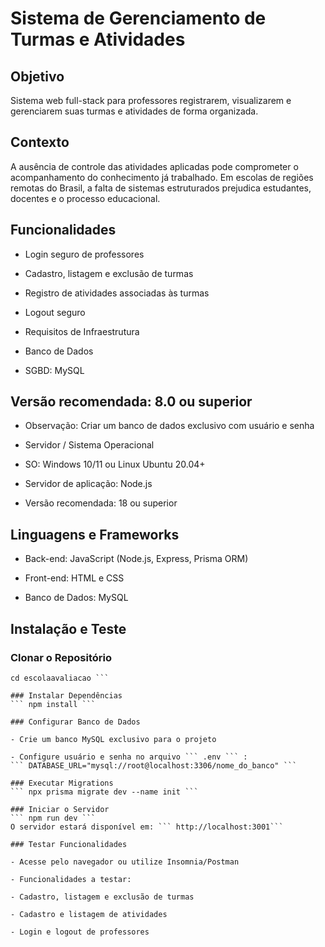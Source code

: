 # Sistema de Gerenciamento de Turmas e Atividades

## Objetivo
Sistema web full-stack para professores registrarem, visualizarem e gerenciarem suas turmas e atividades de forma organizada.

## Contexto
A ausência de controle das atividades aplicadas pode comprometer o acompanhamento do conhecimento já trabalhado.
Em escolas de regiões remotas do Brasil, a falta de sistemas estruturados prejudica estudantes, docentes e o processo educacional.

## Funcionalidades

- Login seguro de professores

- Cadastro, listagem e exclusão de turmas

- Registro de atividades associadas às turmas

- Logout seguro

- Requisitos de Infraestrutura

- Banco de Dados

- SGBD: MySQL

## Versão recomendada: 8.0 ou superior

- Observação: Criar um banco de dados exclusivo com usuário e senha

- Servidor / Sistema Operacional

- SO: Windows 10/11 ou Linux Ubuntu 20.04+

- Servidor de aplicação: Node.js

- Versão recomendada: 18 ou superior

## Linguagens e Frameworks

- Back-end: JavaScript (Node.js, Express, Prisma ORM)

- Front-end: HTML e CSS

- Banco de Dados: MySQL

## Instalação e Teste

### Clonar o Repositório

``` git clone https://github.com/GuilhermeCanina/escolaavaliacao.git
cd escolaavaliacao ``` 

### Instalar Dependências
``` npm install ```

### Configurar Banco de Dados

- Crie um banco MySQL exclusivo para o projeto

- Configure usuário e senha no arquivo ``` .env ``` :
``` DATABASE_URL="mysql://root@localhost:3306/nome_do_banco" ```

### Executar Migrations
``` npx prisma migrate dev --name init ```

### Iniciar o Servidor
``` npm run dev ```
O servidor estará disponível em: ``` http://localhost:3001```

### Testar Funcionalidades

- Acesse pelo navegador ou utilize Insomnia/Postman

- Funcionalidades a testar:

- Cadastro, listagem e exclusão de turmas

- Cadastro e listagem de atividades

- Login e logout de professores